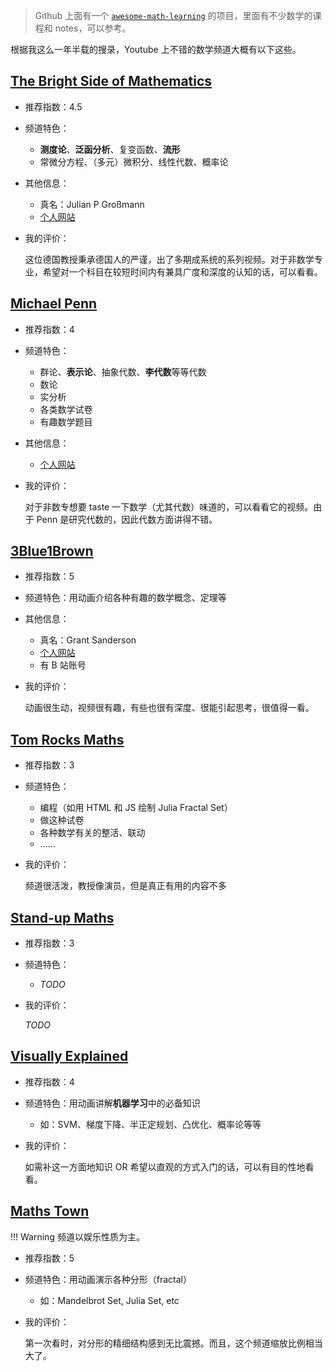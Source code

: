 > Github 上面有一个 [`awesome-math-learning`](https://github.com/tensorush/Awesome-Maths-Learning) 的项目，里面有不少数学的课程和 notes，可以参考。

根据我这么一年半载的搜录，Youtube 上不错的数学频道大概有以下这些。

## [The Bright Side of Mathematics](https://www.youtube.com/@brightsideofmaths)

- 推荐指数：4.5
- 频道特色：
    - **测度论**、**泛函分析**、复变函数、**流形**
    - 常微分方程、（多元）微积分、线性代数、概率论
- 其他信息：
    - 真名：Julian P Großmann
    - [个人网站](https://tbsom.de)
- 我的评价：
    
    这位德国教授秉承德国人的严谨，出了多期成系统的系列视频。对于非数学专业，希望对一个科目在较短时间内有兼具广度和深度的认知的话，可以看看。

## [Michael Penn](https://www.youtube.com/@MichaelPennMath)

- 推荐指数：4
- 频道特色：
    - 群论、**表示论**、抽象代数、**李代数**等等代数
    - 数论
    - 实分析
    - 各类数学试卷
    - 有趣数学题目
- 其他信息：
    - [个人网站](https://www.michael-penn.net/)
- 我的评价：
    
    对于非数专想要 taste 一下数学（尤其代数）味道的，可以看看它的视频。由于 Penn 是研究代数的，因此代数方面讲得不错。

## [3Blue1Brown](https://www.youtube.com/@3blue1brown)

- 推荐指数：5
- 频道特色：用动画介绍各种有趣的数学概念、定理等
- 其他信息：
    - 真名：Grant Sanderson
    - [个人网站](https://www.3blue1brown.com/)
    - 有 B 站账号
- 我的评价：
    
    动画很生动，视频很有趣，有些也很有深度、很能引起思考，很值得一看。

## [Tom Rocks Maths](https://www.youtube.com/@TomRocksMaths)

- 推荐指数：3
- 频道特色：
    - 编程（如用 HTML 和 JS 绘制 Julia Fractal Set）
    - 做这种试卷
    - 各种数学有关的整活、联动
    - ……
- 我的评价：

    频道很活泼，教授像演员，但是真正有用的内容不多

## [Stand-up Maths](https://www.youtube.com/@standupmaths)

- 推荐指数：3
- 频道特色：
    - *TODO*
- 我的评价：

    *TODO*

## [Visually Explained](https://www.youtube.com/@VisuallyExplained)

- 推荐指数：4
- 频道特色：用动画讲解**机器学习**中的必备知识
    - 如：SVM、梯度下降、半正定规划、凸优化、概率论等等
- 我的评价：
    
    如需补这一方面地知识 OR 希望以直观的方式入门的话，可以有目的性地看看。

## [Maths Town](https://www.youtube.com/@MathsTown)

!!! Warning
    频道以娱乐性质为主。

- 推荐指数：5
- 频道特色：用动画演示各种分形（fractal）
    - 如：Mandelbrot Set, Julia Set, etc
- 我的评价：

    第一次看时，对分形的精细结构感到无比震撼。而且，这个频道缩放比例相当大了。